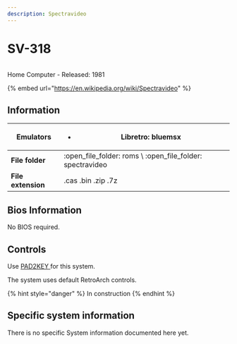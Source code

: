 ```yaml
---
description: Spectravideo
---
```


# SV-318

<figure><img src="https://i.imgur.com/v1P1Ezx.png" alt=""><figcaption></figcaption></figure>

Home Computer - Released: 1981

{% embed url="https://en.wikipedia.org/wiki/Spectravideo" %}

## Information

| **Emulators**      | <ul><li>Libretro: bluemsx</li></ul>                           |
| ------------------ | ------------------------------------------------------------- |
| **File folder**    | :open\_file\_folder: roms \ :open\_file\_folder: spectravideo |
| **File extension** | .cas .bin .zip .7z                                            |

## Bios Information

No BIOS required.

## Controls

Use [PAD2KEY ](../../../controllers/pad2key.md)for this system.

The system uses default RetroArch controls.

{% hint style="danger" %}
In construction
{% endhint %}

## Specific system information

There is no specific System information documented here yet.
